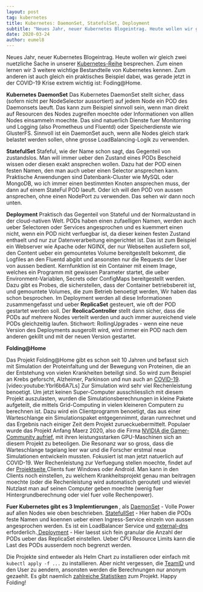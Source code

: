 ```yaml
---
layout: post
tag: kubernetes
title: Kubernetes: DaemonSet, StatefulSet, Deployment
subtitle: "Neues Jahr, neuer Kubernetes Blogeintrag. Heute wollen wir gleich zwei nuetzliche Sache in unserer Kubernetes-Reihe besprechen. Zum einen lernen wir 3 weitere wichtige Bestandteile von Kubernetes kennen. Zum anderen ist auch gleich ein praktisches&hellip;"
date: 2020-03-24
author: eumel8
---
```


Neues Jahr, neuer Kubernetes Blogeintrag. Heute wollen wir gleich zwei nuetzliche Sache in unserer <a href="https://blog.eumelnet.de/blogs/blog8.php?cat=90">Kubernetes-Reihe</a> besprechen. Zum einen lernen wir 3 weitere wichtige Bestandteile von Kubernetes kennen. Zum anderen ist auch gleich ein praktisches Beispiel dabei, was gerade jetzt in der COVID-19 Krise extrem wichtig ist: Foding@Home.
<br/>

<strong>Kubernetes</strong>
<strong>DaemonSet</strong>
Das Kubernetes DaemonSet stellt sicher, dass (sofern nicht per NodeSelector aussortiert) auf jedem Node ein POD des Daemonsets laeuft. Das kann zum Beispiel sinnvoll sein, wenn man direkt auf Resourcen des Nodes zugreifen moechte oder Informationen von alllen Nodes einsammeln moechte. Das sind natuerlich Dienste fuer Monitorring und Logging (also Prometheus und Fluentd) oder Speicherdienste wie GlusterFS. Sinnvoll ist ein DaemonSet auch, wenn alle Nodes gleich stark belastet werden sollen, ohne grosse LoadBalancing-Logik zu verwenden.

<strong>StatefulSet</strong>
Stafeful, wie der Name schon sagt, das Gegenteil von zustandslos. Man will immer ueber den Zustand eines PODs Bescheid wissen oder diesen exakt ansprechen wollen. Dazu hat der POD einen festen Namen, den man auch ueber einen Selector ansprechen kann. Praktische Anwendungen sind Datenbank-Cluster wie MySQL oder MongoDB, wo ich immer einen bestimmten Knoten ansprechen muss, der dann auf einem StateFul POD laeuft. Oder ich will den POD von aussen ansprechen, ohne einen NodePort zu verwenden. Das sehen wir dann noch unten.

<strong>Deployment</strong>
Praktisch das Gegenteil von Stateful und der Normalzustand in der cloud-nativen Welt. PODs haben einen zufaelligen Namen, werden auch ueber Selectoren oder Services angesprochen und es kuemmert einen nicht, wenn ein POD nicht verfuegbar ist, da dieser keinen festen Zustand enthaelt und nur zur Datenverarbeitung eingerichtet ist. Das ist zum Beispiel ein Webserver wie Apache oder NGINX, der nur Webseiten ausliefern soll, den Content ueber ein gemountetes Volume bereitgestellt bekommt, die Logfiles an den Fluentd abgibt und ansonsten nur die Requests der User von aussen bedient. Kernfunktion ist ein Container mit einem Image, welches ein Programm mit gewissen Parameter startet, die ueber Environment-Variablen, Secrets oder ConfigMaps bereitgestellt werden. Dazu gibt es Probes, die sicherstellen, dass der Container betriebsbereit ist, und gemountete Volumes, die zum Betrieb benoetigt werden, Wir haben das schon besprochen. Im Deployment werden all diese Informationen zusammengefasst und ueber <strong>ReplicaSet</strong> gesteuert, wie oft der POD gestartet werden soll. Der <strong>ReolicaController</strong> stellt dann sicher, dass die PODs auf mehrere Nodes verteilt werden und auch immer ausreichend viele PODs gleichzeitig laufen. Stichwort: RollingUpgrades - wenn eine neue Version des Deployments ausgerollt wird, wird immer ein POD nach dem anderen gekillt und mit der neuen Version gestartet.

<strong>Folding@Home</strong>

Das Projekt Folding@Home gibt es schon seit 10 Jahren und befasst sich mit Simulation der Proteinfaltung und der Bewegung von Proteinen, die an der Entstehung von vielen Krankheiten beteiligt sind. So wird zum Beispiel an Krebs geforscht, Alzheimer, Parkinson und nun auch an <a href="https://foldingathome.org/covid19/">COVID-19</a>. 
[video:youtube:Ybrl6b6A7Ls]
Zur Simulation wird sehr viel Rechenleistung benoetigt. Um jetzt keinen Super-Computer ausschliesslich mit diesem Projekt auszulasten, wurden die Simulationsberechnungen in kleine Pakete aufgeteilt, die mittels Grid-Computing in vielen kleineren Computern zu berechnen ist. 
Dazu wird ein Clientprogramm benoetigt, das aus einer Warteschlange ein Simulationspaket entgegennimmt, daran rumrechnet und das Ergebnis nach einiger Zeit dem Projekt zurueckuebermittelt. 
Populaer wurde das Projekt Anfang Maerz 2020, also die Firma <a href="https://twitter.com/NVIDIAGeForce/status/1238496311776653312">NVIDIA die Gamer-Community aufrief</a>, mit ihren leistungsstarken GPU-Maschinen sich an diesem Projekt zu beteoligen. Die Resonanz war so gross, dass die Warteschlange tagelang leer war und die Forscher erstmal neue Simulationen entwickeln mussten.
Fokusiert ist man jetzt natuerlich auf COVID-19. Wer Rechenleistung zur Verfuegung stellen moechte, findet auf der <a href="https://foldingathome.org/start-folding/">Projektseite </a> Clients fuer Windows oder Android. Man kann in den Clients noch einstellen, zu welchem Krankheitsprojekt genau man beitragen moechte (oder die Rechenleistung wird automatisch geroutet) und wieviel Nutzlast man auf seinen Computer geben moechte (wenig fuer Hintergrundberechnung oder viel fuer volle Rechenpower). 

<strong>Fuer Kubernetes gibt es 3 Implemtierungen </strong>, als 
<a href="https://github.com/wind0r/k8s-supporting-folding-at-home">DaemonSet</a> - Volle Power auf allen Nodes wie oben beschrieben.
<a href="https://github.com/eumel8/k8s-supporting-folding-at-home">StatefullSet</a> - Hier haben die PODs feste Namen und koennen ueber einen Ingress-Service einzeln von aussen angesprochen werden. Es ist ein LoadBalancer Service und <a href="https://github.com/eumel8/k8s-supporting-folding-at-home">external-dns</a> erforderlich.<a href="https://codeberg.org/hjacobs/folding-at-home-on-kubernetes/src/branch/master/README.md">
Deployment</a> - Hier laesst sich fein granular die Anzahl der PODs ueber das ReplicaSet einstellen. Ueber CPU Resource Limits kann die Last des PODs ausserdem noch begrenzt werden.

Die Projekte sind entweder als Helm Chart zu installieren oder einfach mit <code>kubectl apply -f ...</code> zu installieren.
Aber nicht vergessen, die <a href="https://stats.foldingathome.org/team/251739">TeamID</a> und den User zu aendern, ansonsten werden die Berechnungen nur anonym gezaehlt. Es gibt naemlich <a href="https://foldingathome.org/statistics/">zahlreiche Statistiken</a> zum Projekt. Happy Folding!
